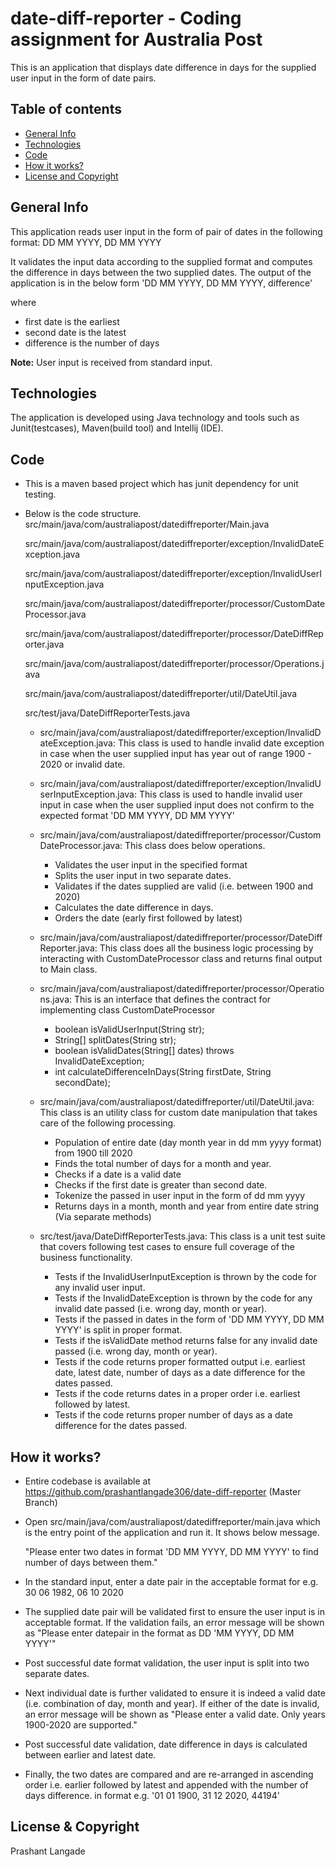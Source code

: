 # date-diff-reporter - Coding assignment for Australia Post

This is an application that displays date difference in days for the supplied user input in the form of date pairs.


## Table of contents
* [General Info](#general-Info)
* [Technologies](#technologies)
* [Code](#code)
* [How it works?](#how-it-works)
* [License and Copyright](#license-and-copyright)

## General Info
This application reads user input in the form of pair of dates in the following format: 
DD MM YYYY, DD MM YYYY

It validates the input data according to the supplied format and computes the difference in days between the two supplied dates.
The output of the application is in the below form 'DD MM YYYY, DD MM YYYY, difference' 

where 
* first date is the earliest
* second date is the latest 
* difference is the number of days

<b>Note:</b> User input is received from standard input.

## Technologies
The application is developed using Java technology and tools such as Junit(testcases), Maven(build tool) and Intellij (IDE).

## Code
*  This is a maven based project which has junit dependency for unit testing.
*  Below is the code structure.
   src/main/java/com/australiapost/datediffreporter/Main.java
   
   src/main/java/com/australiapost/datediffreporter/exception/InvalidDateException.java
   
   src/main/java/com/australiapost/datediffreporter/exception/InvalidUserInputException.java
   
   src/main/java/com/australiapost/datediffreporter/processor/CustomDateProcessor.java
   
   src/main/java/com/australiapost/datediffreporter/processor/DateDiffReporter.java
   
   src/main/java/com/australiapost/datediffreporter/processor/Operations.java
   
   src/main/java/com/australiapost/datediffreporter/util/DateUtil.java
   
   src/test/java/DateDiffReporterTests.java
   
   * src/main/java/com/australiapost/datediffreporter/exception/InvalidDateException.java:
      This class is used to handle invalid date exception in case when the user supplied input has year out of range 1900 - 2020 or invalid date.
      
   * src/main/java/com/australiapost/datediffreporter/exception/InvalidUserInputException.java:
      This class is used to handle invalid user input in case when the user supplied input does not confirm to the expected format 'DD MM YYYY, DD MM YYYY'
      
   *  src/main/java/com/australiapost/datediffreporter/processor/CustomDateProcessor.java:
      This class does below operations.
      
      * Validates the user input in the specified format
      * Splits the user input in two separate dates.
      * Validates if the dates supplied are valid (i.e. between 1900 and 2020)
      * Calculates the date difference in days.
      * Orders the date (early first followed by latest)
   
   *  src/main/java/com/australiapost/datediffreporter/processor/DateDiffReporter.java: 
      This class does all the business logic processing by interacting with CustomDateProcessor class and returns final output to Main class.
      
   *  src/main/java/com/australiapost/datediffreporter/processor/Operations.java:
      This is an interface that defines the contract for implementing class CustomDateProcessor
      
      * boolean isValidUserInput(String str);
      * String[] splitDates(String str);
      * boolean isValidDates(String[] dates) throws InvalidDateException;
      * int calculateDifferenceInDays(String firstDate, String secondDate);
      
    * src/main/java/com/australiapost/datediffreporter/util/DateUtil.java:
      This class is an utility class for custom date manipulation that takes care of the following processing.
      
      * Population of entire date (day month year in dd mm yyyy format) from 1900 till 2020
      * Finds the total number of days for a month and year.
      * Checks if a date is a valid date
      * Checks if the first date is greater than second date.
      * Tokenize the passed in user input in the form of dd mm yyyy
      * Returns days in a month, month and year from entire date string (Via separate methods)
      
    * src/test/java/DateDiffReporterTests.java:
      This class is a unit test suite that covers following test cases to ensure full coverage of the business functionality.
      
       * Tests if the InvalidUserInputException is thrown by the code for any invalid user input.
       * Tests if the InvalidDateException is thrown by the code for any invalid date passed (i.e. wrong day, month or year).
       * Tests if the passed in dates in the form of 'DD MM YYYY, DD MM YYYY' is split in proper format.
       * Tests if the isValidDate method returns false for any invalid date passed (i.e. wrong day, month or year).
       * Tests if the code returns proper formatted output i.e. earliest date, latest date, number of days as a date difference for the dates passed.
       * Tests if the code returns dates in a proper order i.e. earliest followed by latest.
       * Tests if the code returns proper number of days as a date difference for the dates passed.

## How it works?

*  Entire codebase is available at https://github.com/prashantlangade306/date-diff-reporter (Master Branch)
*  Open src/main/java/com/australiapost/datediffreporter/main.java which is the entry point of the application and run it. It shows below message.


   "Please enter two dates in format 'DD MM YYYY, DD MM YYYY' to find number of days between them."
*  In the standard input, enter a date pair in the acceptable format for e.g. 30 06 1982, 06 10 2020
*  The supplied date pair will be validated first to ensure the user input is in acceptable format. If the validation fails, an error message will be shown
   as "Please enter datepair in the format as DD 'MM YYYY, DD MM YYYY'"
*  Post successful date format validation, the user input is split into two separate dates.
*  Next individual date is further validated to ensure it is indeed a valid date (i.e. combination of day, month and year). If either of the date is invalid,
   an error message will be shown as "Please enter a valid date. Only years 1900-2020 are supported."
*  Post successful date validation, date difference in days is calculated between earlier and latest date.
*  Finally, the two dates are compared and are re-arranged in ascending order i.e. earlier followed by latest and appended with the number of days difference.
   in format e.g. '01 01 1900, 31 12 2020, 44194'

## License & Copyright
Prashant Langade
